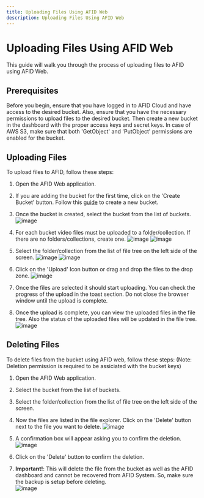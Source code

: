 ```yaml
---
title: Uploading Files Using AFID Web
description: Uploading Files Using AFID Web
---
```


# Uploading Files Using AFID Web

This guide will walk you through the process of uploading files to AFID using AFID Web.

## Prerequisites

Before you begin, ensure that you have logged in to AFID Cloud and have access to the desired bucket.
Also, ensure that you have the necessary permissions to upload files to the desired bucket. Then create a new bucket in the dashboard with the proper access keys and secret keys. In case of AWS S3, make sure that both 'GetObject' and 'PutObject' permissions are enabled for the bucket.


## Uploading Files

To upload files to AFID, follow these steps:

1. Open the AFID Web application.
2. If you are adding the bucket for the first time, click on the 'Create Bucket' button. Follow this [guide](https://tknsunil.github.io/user-guides/Working%20With%20New%20S3%20UI.html#form-page) to create a new bucket.
3. Once the bucket is created, select the bucket from the list of buckets.
  ![image](https://github.com/user-attachments/assets/8e5113e8-21af-418f-82c6-44203d5a6d39)
4. For each bucket video files must be uploaded to a folder/collection. If there are no folders/collections, create one. 
  ![image](https://github.com/user-attachments/assets/cfdca9e2-0d06-48c1-9fa7-aa88d1446a9d)
  ![image](https://github.com/user-attachments/assets/2496f19a-5b67-4485-9efa-aab05179b9d1)


5. Select the folder/collection from the list of file tree on the left side of the screen.
  ![image](https://github.com/user-attachments/assets/3b9c5b35-e5b9-497f-a7d7-991c68b8d446)
  ![image](https://github.com/user-attachments/assets/36786175-eb58-46b2-ba7d-58b18a0517b5)

6. Click on the 'Upload' Icon button or drag and drop the files to the drop zone.
![image](https://github.com/user-attachments/assets/b6272e7f-6082-423d-a42e-630ead186d0b)

7. Once the files are selected it should start uploading. You can check the progress of the upload in the toast section. Do not close the browser window until the upload is complete.
8. Once the upload is complete, you can view the uploaded files in the file tree. Also the status of the uploaded files will be updated in the file tree.
  ![image](https://github.com/user-attachments/assets/f5cc547b-8e08-43bf-b06f-04138dd82db0)


## Deleting Files

To delete files from the bucket using AFID web, follow these steps: (Note: Deletion permission is required to be assiciated with the bucket keys)

1. Open the AFID Web application.
2. Select the bucket from the list of buckets.
3. Select the folder/collection from the list of file tree on the left side of the screen.
4. Now the files are listed in the file explorer. Click on the 'Delete' button next to the file you want to delete.
  ![image](https://github.com/user-attachments/assets/13c02db7-7c9f-4590-91de-9fdfeb693343)

5. A confirmation box will appear asking you to confirm the deletion.
  ![image](https://github.com/user-attachments/assets/84d72b0c-eebc-4b00-9326-3d988d9bf288)

6. Click on the 'Delete' button to confirm the deletion.
7. **Important!**: This will delete the file from the bucket as well as the AFID dashboard and cannot be recovered from AFID System. So, make sure the backup is setup before deleting.  
  ![image](https://github.com/user-attachments/assets/3b0dfa93-5166-4b01-b300-153732cfc3b2)

